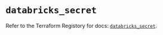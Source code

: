 # `databricks_secret`

Refer to the Terraform Registory for docs: [`databricks_secret`](https://registry.terraform.io/providers/databricks/databricks/1.21.0/docs/resources/secret).
